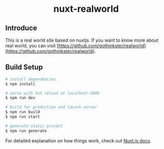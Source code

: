 <div align="center">
  <h1 align="center">nuxt-realworld</h1>
</div>

## Introduce
This is a real world site based on nuxtjs. If you want to know more about real world, you can visit [https://github.com/gothinkster/realworld](https://github.com/gothinkster/realworld).

## Build Setup

```bash
# install dependencies
$ npm install

# serve with hot reload at localhost:3000
$ npm run dev

# build for production and launch server
$ npm run build
$ npm run start

# generate static project
$ npm run generate
```

For detailed explanation on how things work, check out [Nuxt.js docs](https://nuxtjs.org).
